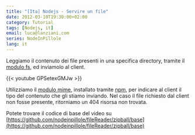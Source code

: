 ```yaml
---
title: "[Ita] Nodejs - Servire un file"
date: 2012-03-10T19:30:00+02:00
category: Tutorial
tags: [Nodejs, it]
email: luca@lanziani.com
series: NodeInPillole
lang: it
---
```


Leggiamo il contenuto dei file presenti in una specifica directory,  tramite il [modulo fs][1],   ed inviamolo al client.

<!--more-->

{{< youtube GPSetexGMJw >}}
<br/>

Utilizziamo il [modulo mime][2],  installato tramite [npm][3], per indicare al client il tipo del contenuto che gli stiamo inviando.
Nel caso il file richiesto dal client non fosse presente, ritorniamo un 404 risorsa non trovata.

Potete trovare il codice di base del video su [https://github.com/nodeinpillole/fileReader/zipball/base](https://github.com/nodeinpillole/fileReader/zipball/base)

[1]: http://nodejs.org/api/fs.html "modulo fs"
[2]: https://github.com/bentomas/node-mime "modulo mime"
[3]: http://npmjs.org/ "npm"
